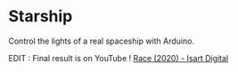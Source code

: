 # Starship
Control the lights of a real spaceship with Arduino.

EDIT : Final result is on YouTube ! [Race (2020) - Isart Digital](https://www.youtube.com/watch?v=FFV79OJtCuc)

